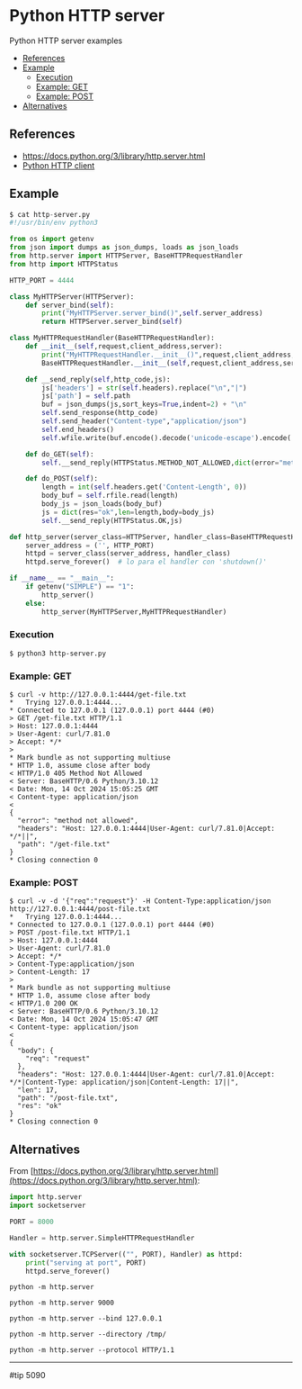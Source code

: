 # Python HTTP server

Python HTTP server examples

- [References](https://gist.github.com/sfmunoz/47b9e237776f491f71dcf8726b780ee6#references)
- [Example](https://gist.github.com/sfmunoz/47b9e237776f491f71dcf8726b780ee6#example)
  - [Execution](https://gist.github.com/sfmunoz/47b9e237776f491f71dcf8726b780ee6#execution)
  - [Example: GET](https://gist.github.com/sfmunoz/47b9e237776f491f71dcf8726b780ee6#example-get)
  - [Example: POST](https://gist.github.com/sfmunoz/47b9e237776f491f71dcf8726b780ee6#example-post)
- [Alternatives](https://gist.github.com/sfmunoz/47b9e237776f491f71dcf8726b780ee6#alternatives)

## References

- https://docs.python.org/3/library/http.server.html
- [Python HTTP client](https://gist.github.com/sfmunoz/fcb08d624b27128111e1961f5b143051)

## Example

```python
$ cat http-server.py
#!/usr/bin/env python3

from os import getenv
from json import dumps as json_dumps, loads as json_loads
from http.server import HTTPServer, BaseHTTPRequestHandler
from http import HTTPStatus

HTTP_PORT = 4444

class MyHTTPServer(HTTPServer):
    def server_bind(self):
        print("MyHTTPServer.server_bind()",self.server_address)
        return HTTPServer.server_bind(self)

class MyHTTPRequestHandler(BaseHTTPRequestHandler):
    def __init__(self,request,client_address,server):
        print("MyHTTPRequestHandler.__init__()",request,client_address,server)
        BaseHTTPRequestHandler.__init__(self,request,client_address,server)

    def __send_reply(self,http_code,js):
        js['headers'] = str(self.headers).replace("\n","|")
        js['path'] = self.path
        buf = json_dumps(js,sort_keys=True,indent=2) + "\n"
        self.send_response(http_code)
        self.send_header("Content-type","application/json")
        self.end_headers()
        self.wfile.write(buf.encode().decode('unicode-escape').encode('UTF-8'))

    def do_GET(self):
        self.__send_reply(HTTPStatus.METHOD_NOT_ALLOWED,dict(error="method not allowed"))

    def do_POST(self):
        length = int(self.headers.get('Content-Length', 0))
        body_buf = self.rfile.read(length)
        body_js = json_loads(body_buf)
        js = dict(res="ok",len=length,body=body_js)
        self.__send_reply(HTTPStatus.OK,js)

def http_server(server_class=HTTPServer, handler_class=BaseHTTPRequestHandler):
    server_address = ('', HTTP_PORT)
    httpd = server_class(server_address, handler_class)
    httpd.serve_forever()  # lo para el handler con 'shutdown()'

if __name__ == "__main__":
    if getenv("SIMPLE") == "1":
        http_server()
    else:
        http_server(MyHTTPServer,MyHTTPRequestHandler)
```

### Execution

```
$ python3 http-server.py
```
### Example: GET
```
$ curl -v http://127.0.0.1:4444/get-file.txt
*   Trying 127.0.0.1:4444...
* Connected to 127.0.0.1 (127.0.0.1) port 4444 (#0)
> GET /get-file.txt HTTP/1.1
> Host: 127.0.0.1:4444
> User-Agent: curl/7.81.0
> Accept: */*
>
* Mark bundle as not supporting multiuse
* HTTP 1.0, assume close after body
< HTTP/1.0 405 Method Not Allowed
< Server: BaseHTTP/0.6 Python/3.10.12
< Date: Mon, 14 Oct 2024 15:05:25 GMT
< Content-type: application/json
<
{
  "error": "method not allowed",
  "headers": "Host: 127.0.0.1:4444|User-Agent: curl/7.81.0|Accept: */*||",
  "path": "/get-file.txt"
}
* Closing connection 0
```
### Example: POST
```
$ curl -v -d '{"req":"request"}' -H Content-Type:application/json http://127.0.0.1:4444/post-file.txt
*   Trying 127.0.0.1:4444...
* Connected to 127.0.0.1 (127.0.0.1) port 4444 (#0)
> POST /post-file.txt HTTP/1.1
> Host: 127.0.0.1:4444
> User-Agent: curl/7.81.0
> Accept: */*
> Content-Type:application/json
> Content-Length: 17
>
* Mark bundle as not supporting multiuse
* HTTP 1.0, assume close after body
< HTTP/1.0 200 OK
< Server: BaseHTTP/0.6 Python/3.10.12
< Date: Mon, 14 Oct 2024 15:05:47 GMT
< Content-type: application/json
<
{
  "body": {
    "req": "request"
  },
  "headers": "Host: 127.0.0.1:4444|User-Agent: curl/7.81.0|Accept: */*|Content-Type: application/json|Content-Length: 17||",
  "len": 17,
  "path": "/post-file.txt",
  "res": "ok"
}
* Closing connection 0
```

## Alternatives

From [https://docs.python.org/3/library/http.server.html](https://docs.python.org/3/library/http.server.html):

```python
import http.server
import socketserver

PORT = 8000

Handler = http.server.SimpleHTTPRequestHandler

with socketserver.TCPServer(("", PORT), Handler) as httpd:
    print("serving at port", PORT)
    httpd.serve_forever()
```
```
python -m http.server
```
```
python -m http.server 9000
```
```
python -m http.server --bind 127.0.0.1
```
```
python -m http.server --directory /tmp/
```
```
python -m http.server --protocol HTTP/1.1
```

---

#tip 5090
